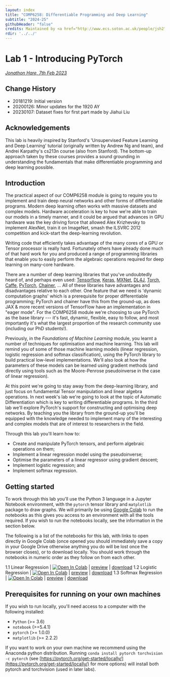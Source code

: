 ```yaml
---
layout: index
title: "COMP6258: Differentiable Programming and Deep Learning"
subtitle: "2024-25"
githubHeader: "false"
credits: Maintained by <a href="http://www.ecs.soton.ac.uk/people/jsh2">Professor Jonathon Hare</a> and <a href="http://www.ecs.soton.ac.uk/people/am8n17">Dr Antonia Marcu</a>.
rdir: '../../'
---
```


# Lab 1 - Introducing PyTorch

_[Jonathon Hare, 7th Feb 2023](https://github.com/ecs-vlc/COMP6258)_

## Change History

- 20181219: Initial version
- 20200126: Minor updates for the 1920 AY
- 20230107: Dataset fixes for first part made by Jiahui Liu

## Acknowledgements

This lab is heavily inspired by Stanford's 'Unsupervised Feature Learning and Deep Learning' tutorial (originally written by Andrew Ng and team), and Andrei Karpathy's cs213n course (also from Stanford). The bottom-up approach taken by these courses provides a sound grounding in understanding the fundamentals that make differentiable programming and deep learning possible. 

## Introduction

The practical aspect of our COMP6258 module is going to require you to implement and train deep neural networks and other forms of differentiable programs. Modern deep learning often works with massive datasets and complex models. Hardware acceleration is key to how we're able to train our models in a timely manner, and it could be argued that advances in GPU hardware was the key driving force that allowed Alex Krizhevsky to implement AlexNet, train it on ImageNet, smash the ILSVRC 2012 competition and kick-start the deep-learning revolution.

Writing code that efficiently takes advantage of the many cores of a GPU or Tensor processor is really hard. Fortunately others have already done much of that hard work for you and produced a range of programming libraries that enable you to easily perform the algebraic operations required for deep learning on many-core hardware. 

There are a number of deep learning libraries that you've undoubtedly heard of, and perhaps even used: [Tensorflow](http://tensorflow.org), [Keras](http://keras.org), [MXNet](https://mxnet.incubator.apache.org), [DL4J](https://deeplearning4j.org), [Torch](http://torch.ch), [Caffe](https://caffe2.ai), [PyTorch](http://pytorch.org), [Chainer](https://chainer.org), ...
All of these libraries have advantages and disadvantages relative to each other. One feature that we need is 'dynamic computation graphs' which is a prerequisite for proper differentiable programming; PyTorch and chainer have this from the ground-up, as does JAX & more recent versions of TensorFlow have an implementation in "eager mode". For the COMP6258 module we're choosing to use PyTorch as the base library --- it's fast, dynamic, flexible, easy to follow, and most importantly it's what the largest proportion of the research community use (including our PhD students!).

Previously, in the _Foundations of Machine Learning_ module, you learnt a number of techniques for optimisation and machine learning. This lab will remind you of some of those machine learning models (linear regression, logistic regression and softmax classification), using the PyTorch library to build practical low-level implementations. We'll also look at how the parameters of these models can be learned using gradient methods (and directly using tools such as the Moore-Penrose pseudoinverse in the case of linear regression).

At this point we're going to stay away from the deep-learning library, and just focus on fundamental Tensor manipulation and linear algebra operations. In next week's lab we're going to look at the topic of Automatic Differentiation which is key to writing differentiable programs. In the third lab we'll explore PyTorch's support for constructing and optimising deep networks. By teaching you the library from the ground-up you'll be equipped with the knowledge needed to implement many of the interesting and complex models that are of interest to researchers in the field.

Through this lab you'll learn how to:

* Create and manipulate PyTorch tensors, and perform algebraic operations on them;
* Implement a linear regression model using the pseudoinverse;
* Optimise the parameters of a linear regressor using gradient descent;
* Implement logistic regression; and
* Implement softmax regression.

## Getting started

To work through this lab you'll use the Python 3 language in a Jupyter Notebook environment, with the `pytorch` tensor library and `matplotlib` package to draw graphs. We will primarily be using [Google Colab](http://colab.research.google.com/) to run the notebooks as this gives you access to an environment with all the tools required. If you wish to run the notebooks locally, see the information in the section below.

The following is a list of the notebooks for this lab, with links to open directly in Google Colab (once opened you should immediately save a copy in your Google Drive otherwise anything you do will be lost once the browser closes), or to download locally. You should work through the notebooks in numeric order as they follow on from each other. 


1.1 Linear Regression | [![Open In Colab](https://colab.research.google.com/assets/colab-badge.svg)](https://colab.research.google.com/github/ecs-vlc/COMP6258/blob/master/docs/labs/lab1/1_1_linear_regression.ipynb) | [preview](https://github.com/ecs-vlc/COMP6258/blob/master/docs/labs/lab1/1_1_linear_regression.ipynb) | [download](https://raw.githubusercontent.com/ecs-vlc/COMP6258/master/docs/labs/lab1/1_1_linear_regression.ipynb)
1.2 Logistic Regression | [![Open In Colab](https://colab.research.google.com/assets/colab-badge.svg)](https://colab.research.google.com/github/ecs-vlc/COMP6258/blob/master/docs/labs/lab1/1_2_logistic_regression.ipynb) | [preview](https://github.com/ecs-vlc/COMP6258/blob/master/docs/labs/lab1/1_2_logistic_regression.ipynb) | [download](https://raw.githubusercontent.com/ecs-vlc/COMP6258/master/docs/labs/lab1/1_2_logistic_regression.ipynb)
1.3 Softmax Regression | [![Open In Colab](https://colab.research.google.com/assets/colab-badge.svg)](https://colab.research.google.com/github/ecs-vlc/COMP6258/blob/master/docs/labs/lab1/1_3_softmax_regression.ipynb) | [preview](https://github.com/ecs-vlc/COMP6258/blob/master/docs/labs/lab1/1_3_softmax_regression.ipynb) | [download](https://raw.githubusercontent.com/ecs-vlc/COMP6258/master/docs/labs/lab1/1_3_softmax_regression.ipynb)

## Prerequisites for running on your own machines

If you wish to run locally, you'll need access to a computer with the following installed:

- `Python` (>= 3.6)
- `notebook` (>=5.4.1)
- `pytorch` (>= 1.0.0)
- `matplotlib` (>= 2.2.2)

If you want to work on your own machine we recommend using the Anaconda python distribution. Running `conda install pytorch torchvision -c pytorch` (see [https://pytorch.org/get-started/locally/](https://pytorch.org/get-started/locally/) for more options) will install both pytorch and torchvision (used in later labs). 
